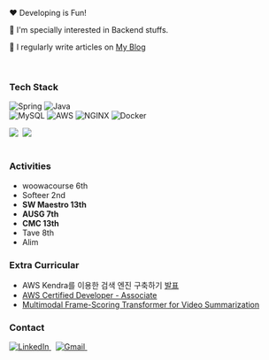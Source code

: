  <p> ❤ Developing is Fun! </p>
 <p>🔭 I'm specially interested in Backend stuffs.</p>
 <p>📝 I regularly write articles on <a href="https://velog.io/@chocochip">My Blog</a></p>

<br>
<h3 align="left">Tech Stack</h3>

![Spring](https://img.shields.io/badge/-Spring-6DB33F?style=for-the-badge&logo=Spring&logoColor=fff)
![Java](https://img.shields.io/badge/JAVA-007396?style=for-the-badge&logo=java&logoColor=fff) <br>
![MySQL](https://img.shields.io/badge/MySQL-4479A1?style=for-the-badge&logo=MySQL&logoColor=white)
![AWS](https://img.shields.io/badge/AWS-232F3E?style=for-the-badge&logo=Amazon%20AWS&logoColor=white)
![NGINX](https://img.shields.io/badge/Nginx-009639?style=for-the-badge&logo=Nginx&logoColor=white)
![Docker](https://img.shields.io/badge/Docker-2496ED?style=for-the-badge&logo=Docker&logoColor=white)


<div align=left>
  <img src="http://mazassumnida.wtf/api/mini/generate_badge?boj=chocochip101"/>&nbsp
  <img src="http://mazassumnida.wtf/api/mini/generate_badge?boj=kiho1998"/>&nbsp
</div>

<br>
 <h3>Activities</h3>
 
- woowacourse 6th
- Softeer 2nd
- **SW Maestro 13th**
- **AUSG 7th**
- **CMC 13th**
- Tave 8th
- Alim

<h3>Extra Curricular</h3>

- AWS Kendra를 이용한 검색 엔진 구축하기 [발표](https://velog.io/@chocochip/AWS-Community-Day-2023-%EB%B0%9C%ED%91%9C-%ED%9B%84%EA%B8%B0)
- [AWS Certified Developer - Associate](https://www.credly.com/badges/e6510e13-ce4c-4838-b520-23d3dfe45410/public_url)
- [Multimodal Frame-Scoring Transformer for Video Summarization](https://arxiv.org/abs/2207.01814)

 <h3>Contact</h3>
<p>
  <a href="https://www.linkedin.com/in/chocochip101/" target="_blank">
    <img src="https://img.shields.io/badge/chocochip101-0A66C2?style=flat-square&logo=linkedin&logoColor=white" alt="LinkedIn" />
  </a>&nbsp
  <a href="dev.chocochip@gmail.com" target="_blank">
    <img src="https://img.shields.io/badge/dev.chocochip-EA4335?style=flat-square&logo=gmail&logoColor=white" alt="Gmail" />
  </a>&nbsp
</p>
<!--
**Chocochip101/Chocochip101** is a ✨ _special_ ✨ repository because its `README.md` (this file) appears on your GitHub profile.

Here are some ideas to get you started:

- 🔭 I’m currently working on ...
- 🌱 I’m currently learning ...
- 👯 I’m looking to collaborate on ...
- 🤔 I’m looking for help with ...
- 💬 Ask me about ...
- 📫 How to reach me: ...
- 😄 Pronouns: ...
- ⚡ Fun fact: ...
-->
